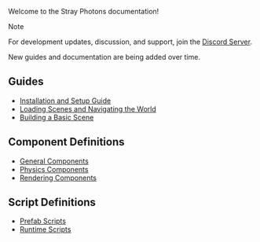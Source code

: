 Welcome to the Stray Photons documentation!

> [!NOTE]
> For development updates, discussion, and support, join the [Discord Server](https://discord.gg/djzfKZwvt4).
> 
> New guides and documentation are being added over time.

## Guides <!-- {docsify-ignore} -->

- [Installation and Setup Guide](guides/Installation_and_Setup.md)
- [Loading Scenes and Navigating the World](guides/Loading_Scenes.md)
- [Building a Basic Scene](guides/Building_a_Basic_Scene.md)

## Component Definitions <!-- {docsify-ignore} -->

- [General Components](generated/General_Components.md)
- [Physics Components](generated/Physics_Components.md)
- [Rendering Components](generated/Rendering_Components.md)

## Script Definitions <!-- {docsify-ignore} -->

- [Prefab Scripts](generated/Prefab_Scripts.md)
- [Runtime Scripts](generated/Runtime_Scripts.md)
